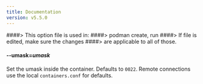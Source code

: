 ```yaml
---
title: Documentation
version: v5.5.0
---
```


####> This option file is used in:
####>   podman create, run
####> If file is edited, make sure the changes
####> are applicable to all of those.
#### **--umask**=*umask*

Set the umask inside the container. Defaults to `0022`.
Remote connections use the local `containers.conf` for defaults.
